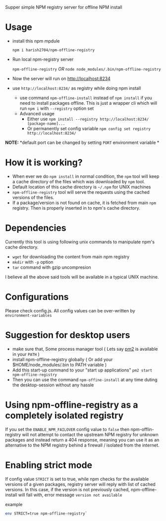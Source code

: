 Supper simple NPM registry server for offline NPM install

# Usage

* install this npm mpdule

  `npm i harish2704/npm-offline-registry`
* Run local npm-registry server

  `npm-offline-registry`
  *OR*
   `node node_modules/.bin/npm-offline-registry`

* Now the server will run on [http://localhost:8234](http://localhost:8234)
* use `http://localhost:8234/` as registry while doing npm install
  - use command `npm-offline-install` instead of `npm install` if you need to install packages offline. This is just a wrapper cli which will run `npm i` with `--registry` option set
  - Advanced usage
    * Either use `npm install --registry http://localhost:8234/ [package-name]...`
    * Or permanently set config variable `npm config set registry http://localhost:8234/`

**NOTE:** *default port can be changed by setting `PORT` environment variable *


# How it is working?

* When ever we do `npm install` in normal condition, the `npm` tool will keep a cache directory of the files which was downloaded by `npm` tool.
* Default location of this cache directory is `~/.npm` for UNIX machines
* `npm-offline-registry` tool will serve the requests using the cached versions of the files.
* If a package/version is not found on cache, it is fetched from main `npm` registry. Then is properly inserted in to npm's cache directory.

# Dependencies

Currently this tool is using following unix commands to manipulate npm's cache directory.

* `wget` for downloading the content from main npm registry
* `mkdir` with `-p` option
* `tar` command with gzip uncompresion

I believe all the above said tools will be available in a typical UNIX machine.

# Configurations

Please check config.js. All config values can be over-written by `environment-variables` 

# Suggestion for desktop users

* make sure that, Some process manager tool ( Lets say [pm2](https://github.com/Unitech/pm2) is available in your `PATH` )
* install npm-offline-registry globally ( Or add your $HOME/node_modules/.bin to PATH variable )
* Add this start-up command to your "start up applications" `pm2 start npm-offline-registry`
* Then you can use the command `npm-offine-install` at any time duting the desktop-session without any hassle


# Using npm-offline-registry as a completely isolated registry

If you set the ``ENABLE_NPM_FAILOVER`` config value to ``false`` then npm-offlin-registry will not attempt to
contact the upstream NPM registry for unknown packages and instead return a 404 response, meaning you can use
it as an alternative to the NPM registry behind a firewall / isolated from the internet.

# Enabling strict mode

If config value `STRICT` is set to true, while npm checks for the available versions of a given packages, 
registry server will reply with list of cached versions.
In this case, if the version is not previously cached, npm-offline-install will fail with, error message `version not available`

example
```bash 
env STRICT=true npm-offline-registry`
```
